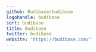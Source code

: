 ```yaml
---
github: Budibase/budibase
logohandle: budibase
sort: budibase
title: Budibase
twitter: budibase
website: 'https://budibase.com/'
---
```

